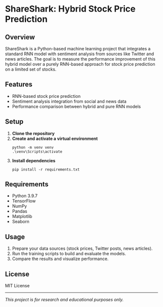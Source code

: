 # ShareShark: Hybrid Stock Price Prediction

## Overview

ShareShark is a Python-based machine learning project that integrates a standard RNN model with sentiment analysis from sources like Twitter and news articles. The goal is to measure the performance improvement of this hybrid model over a purely RNN-based approach for stock price prediction on a limited set of stocks.

## Features

- RNN-based stock price prediction
- Sentiment analysis integration from social and news data
- Performance comparison between hybrid and pure RNN models

## Setup

1. **Clone the repository**
2. **Create and activate a virtual environment**
   ```
   python -m venv venv
   .\venv\Scripts\activate
   ```
3. **Install dependencies**
   ```
   pip install -r requirements.txt
   ```

## Requirements

- Python 3.9.7
- TensorFlow
- NumPy
- Pandas
- Matplotlib
- Seaborn

## Usage

1. Prepare your data sources (stock prices, Twitter posts, news articles).
2. Run the training scripts to build and evaluate the models.
3. Compare the results and visualize performance.

## License

MIT License

---

*This project is for research and educational purposes only.*
